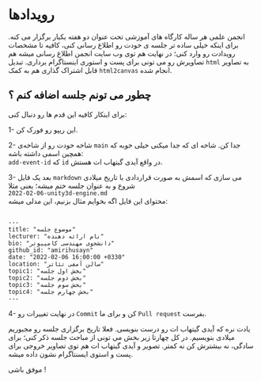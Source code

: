 # رویدادها
انجمن علمی هر ساله کارگاه های آموزشی تحت عنوان دو هفته یکبار برگزار می کنه. 
برای اینکه خیلی ساده تر جلسه ی خودت رو اطلاع رسانی کنی، کافیه تا مشخصات رویدادت رو وارد کنی؛
در نهایت هم توی وب سایت انجمن اطلاع  رسانی میشه هم تصاویرش رو می تونی برای پست و استوری اینستاگرام برداری.
تبدیل
‍`html`
به تصاویر قابل اشتراک گذاری هم به کمک
`html2canvas`
انجام شده.

## چطور می تونم جلسه اضافه کنم ؟
برای اینکار کافیه این قدم ها رو دنبال کنی:  

1- این ریپو رو فورک کن.  

2- شاخه خودت رو از شاخه‌ی 
`main` 
جدا کن.
شاخه ای که جدا میکنی خیلی خوبه که همچین اسمی داشته باشه:  
`add-event-id` 
که 
`id` 
در واقع آیدی گیتهاب ات هستش.  

3- بعد یک فایل 
 `markdown` 
 می سازی که اسمش به صورت قراردادی با تاریخ میلادی شروع و به عنوان جلسه ختم میشه؛ یعنی مثلا  
`2022-02-06-unity3d-engine.md`  
محتوای این فایل اگه بخوایم مثال بزنیم، این مدلی میشه:  

<pre><code>
---
title: "موضوع جلسه"
lecturer: "نام ارائه دهنده"
bio: "دانشجوی مهندسی کامپیوتر"
github_id: "amirihusayn"
date: "2022-02-06 16:00:00 +0330"
location: "سالن آمفی تئاتر"
topic1: "بخش اول جلسه"
topic2: "بخش دوم جلسه"
topic3: "بخش سوم جلسه"
topic4: "بخش چهارم جلسه"
---
</code></pre>

4- در نهایت تغییرات رو 
`Commit` 
کن و برای ما 
`Pull request` 
بفرست.  

یادت نره که آیدی گیتهاب ات رو درست بنویسی. فعلا تاریخ برگزاری جلسه رو مجبوریم میلادی بنویسیم.
در کل چهارتا زیر بخش می تونی از مباحث جلسه ذکر کنی؛ برای سادگی، نه بیشترش کن نه کمتر.
تصویر و آیدی گیتهاب ات هم توی تصاویر خروجی برای پست و استوی ایسنتاگرام نشون داده میشه.

موفق باشی !
